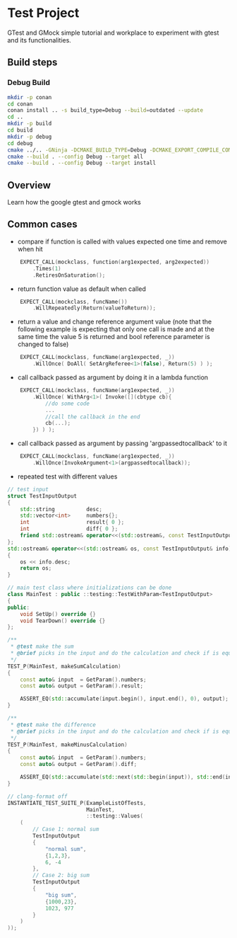 # Test Project

GTest and GMock simple tutorial and workplace to experiment with gtest and its functionalities.

## Build steps

### Debug Build

```bash
mkdir -p conan
cd conan
conan install .. -s build_type=Debug --build=outdated --update
cd ..
mkdir -p build
cd build
mkdir -p debug
cd debug
cmake ../.. -GNinja -DCMAKE_BUILD_TYPE=Debug -DCMAKE_EXPORT_COMPILE_COMMANDS=ON -DCMAKE_INSTALL_PREFIX=../../install
cmake --build . --config Debug --target all
cmake --build . --config Debug --target install
```

## Overview

Learn how the google gtest and gmock works

## Common cases

- compare if function is called with values expected one time and remove when hit

```cpp
    EXPECT_CALL(mockclass, function(arg1expected, arg2expected))
        .Times(1)
        .RetiresOnSaturation();
```

- return function value as default when called

```cpp
    EXPECT_CALL(mockclass, funcName())
        .WillRepeatedly(Return(valueToReturn));
```

- return a value and change reference argument value (note that the following example is expecting that only one call is made and at the same time the value 5 is returned and bool reference parameter is changed to false)

```cpp
    EXPECT_CALL(mockclass, funcName(arg1expected, _))
        .WillOnce( DoAll( SetArgReferee<1>(false), Return(5) ) );
```

- call callback passed as argument by doing it in a lambda function

```cpp
    EXPECT_CALL(mockclass, funcName(arg1expected, _))
        .WillOnce( WithArg<1>( Invoke([](cbtype cb){
            //do some code
            ...
            //call the callback in the end
            cb(...);
        }) ) );
```

- call callback passed as argument by passing 'argpassedtocallback' to it

```cpp
    EXPECT_CALL(mockclass, funcName(arg1expected, _))
        .WillOnce(InvokeArgument<1>(argpassedtocallback));
```

- repeated test with different values

```cpp
// test input
struct TestInputOutput
{
    std::string          desc;
    std::vector<int>     numbers{};
    int                  result{ 0 };
    int                  diff{ 0 };
    friend std::ostream& operator<<(std::ostream&, const TestInputOutput&);
};
std::ostream& operator<<(std::ostream& os, const TestInputOutput& info)
{
    os << info.desc;
    return os;
}

// main test class where initializations can be done
class MainTest : public ::testing::TestWithParam<TestInputOutput>
{
public:
    void SetUp() override {}
    void TearDown() override {}
};

/**
 * @test make the sum
 * @brief picks in the input and do the calculation and check if is equal to the result
 */
TEST_P(MainTest, makeSumCalculation)
{
    const auto& input  = GetParam().numbers;
    const auto& output = GetParam().result;

    ASSERT_EQ(std::accumulate(input.begin(), input.end(), 0), output);
}

/**
 * @test make the difference
 * @brief picks in the input and do the calculation and check if is equal to the result
 */
TEST_P(MainTest, makeMinusCalculation)
{
    const auto& input  = GetParam().numbers;
    const auto& output = GetParam().diff;

    ASSERT_EQ(std::accumulate(std::next(std::begin(input)), std::end(input), *std::begin(input), std::minus<int>()), output);
}

// clang-format off
INSTANTIATE_TEST_SUITE_P(ExampleListOfTests,
                         MainTest,
                         ::testing::Values(
    (
        // Case 1: normal sum
        TestInputOutput
        {
            "normal sum",
            {1,2,3},
            6, -4
        },
        // Case 2: big sum
        TestInputOutput
        {
            "big sum",
            {1000,23},
            1023, 977
        }
    )
));
```

